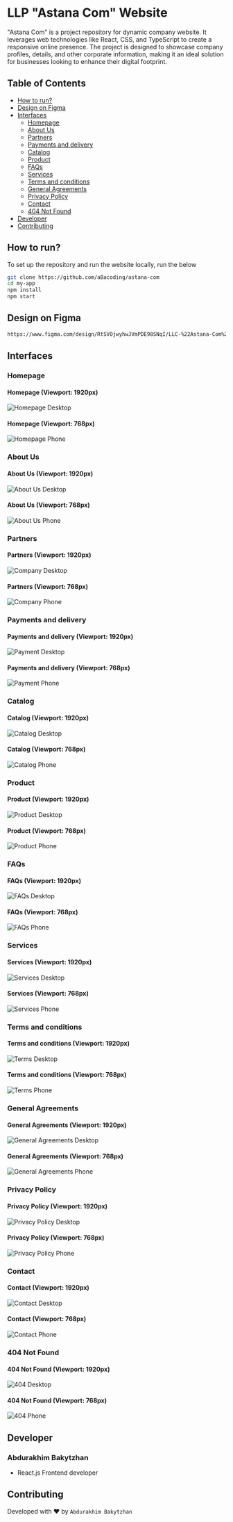 # LLP "Astana Com" Website
"Astana Com" is a project repository for dynamic company website. It leverages web technologies like React, CSS, and TypeScript to create a responsive online presence. The project is designed to showcase company profiles, details, and other corporate information, making it an ideal solution for businesses looking to enhance their digital footprint.

## Table of Contents
- [How to run?](#how-to-run)
- [Design on Figma](#design-on-figma)
- [Interfaces](#interfaces)
  - [Homepage](#homepage)
  - [About Us](#about-us)
  - [Partners](#partners)
  - [Payments and delivery](#payments-and-delivery)
  - [Catalog](#catalog)
  - [Product](#product)
  - [FAQs](#faqs)
  - [Services](#services)
  - [Terms and conditions](#terms-and-conditions)
  - [General Agreements](#general-agreements)
  - [Privacy Policy](#privacy-policy)
  - [Contact](#contact)
  - [404 Not Found](#404-not-found)
- [Developer](#developer)
- [Contributing](#contributing)

## How to run?

To set up the repository and run the website locally, run the below
```bash
git clone https://github.com/aBacoding/astana-com
cd my-app
npm install
npm start
```
## Design on Figma

```bash
https://www.figma.com/design/RtSVOjwyhwJVmPDE98SNqI/LLC-%22Astana-Com%22-Company-Profile?node-id=0%3A1&t=hCI4DMSLUUY8cd5q-1
```
## Interfaces

### Homepage

#### Homepage (Viewport: 1920px)
![Homepage Desktop](https://github.com/aBacoding/astana-com/assets/97093590/199e0c1c-2887-4b12-89f0-3862b6ad1db1)

#### Homepage (Viewport: 768px)
![Homepage Phone](https://github.com/aBacoding/astana-com/assets/97093590/1a1b39e7-0afa-4ee1-9057-9494311d9161)

### About Us

#### About Us (Viewport: 1920px)
![About Us Desktop](https://github.com/aBacoding/astana-com/assets/97093590/d2c7a213-e125-46e4-bfca-99574eedfdbb)

#### About Us (Viewport: 768px)
![About Us Phone](https://github.com/aBacoding/astana-com/assets/97093590/3e86d99e-56c8-4741-92cf-0eecdf8c7b89)

### Partners

#### Partners (Viewport: 1920px)
![Company Desktop](https://github.com/aBacoding/astana-com/assets/97093590/4b1c319f-871a-474d-a207-a3297c6c0f9b)

#### Partners (Viewport: 768px)
![Company Phone](https://github.com/aBacoding/astana-com/assets/97093590/414405de-095f-4277-a921-53e474e8740d)

### Payments and delivery

#### Payments and delivery (Viewport: 1920px)
![Payment Desktop](https://github.com/aBacoding/astana-com/assets/97093590/a0c31702-fbbf-4285-b4d7-93d5f2c061ef)

#### Payments and delivery (Viewport: 768px)
![Payment Phone](https://github.com/aBacoding/astana-com/assets/97093590/f3d42b35-062f-4be3-9e54-d36213584e8f)

### Catalog

#### Catalog (Viewport: 1920px)
![Catalog Desktop](https://github.com/aBacoding/astana-com/assets/97093590/7af04c28-e452-49f2-85df-6ddfd46831f5)

#### Catalog (Viewport: 768px)
![Catalog Phone](https://github.com/aBacoding/astana-com/assets/97093590/513c9ef5-2d7b-4b47-ad33-006944acd56f)

### Product

#### Product (Viewport: 1920px)
![Product Desktop](https://github.com/aBacoding/astana-com/assets/97093590/3570d6c9-f76e-4bbd-8281-22e1789c2825)

#### Product (Viewport: 768px)
![Product Phone](https://github.com/aBacoding/astana-com/assets/97093590/457fcfae-0a50-4efc-be31-4e27562b3295)

### FAQs

#### FAQs (Viewport: 1920px)
![FAQs Desktop](https://github.com/aBacoding/astana-com/assets/97093590/6673274a-0503-4f0a-9cf8-cfede4d32524)

#### FAQs (Viewport: 768px)
![FAQs Phone](https://github.com/aBacoding/astana-com/assets/97093590/377bc758-eb78-41bb-b014-975f787f77e5)

### Services

#### Services (Viewport: 1920px)
![Services Desktop](https://github.com/aBacoding/astana-com/assets/97093590/3da0e8c3-d407-4fca-8e25-812410cd25bf)

#### Services (Viewport: 768px)
![Services Phone](https://github.com/aBacoding/astana-com/assets/97093590/ac83201c-4107-43e1-9a4a-49fd7dca778e)

### Terms and conditions

#### Terms and conditions (Viewport: 1920px)
![Terms Desktop](https://github.com/aBacoding/astana-com/assets/97093590/accdafe9-86a4-4d3e-8d21-7c0bc8513f20)

#### Terms and conditions (Viewport: 768px)
![Terms Phone](https://github.com/aBacoding/astana-com/assets/97093590/79b7f362-cc91-4281-8a83-4f3a1ff04a4e)

### General Agreements

#### General Agreements (Viewport: 1920px)
![General Agreements Desktop](https://github.com/aBacoding/astana-com/assets/97093590/7947fe9c-b8ad-4a74-a483-c17eef237782)

#### General Agreements (Viewport: 768px)
![General Agreements Phone](https://github.com/aBacoding/astana-com/assets/97093590/cf67074f-bbfa-4d27-8300-d3bfd5a82faf)

### Privacy Policy

#### Privacy Policy (Viewport: 1920px)
![Privacy Policy Desktop](https://github.com/aBacoding/astana-com/assets/97093590/a59d1f90-b577-49f2-87c6-8a4e17eb0c5c)

#### Privacy Policy (Viewport: 768px)
![Privacy Policy Phone](https://github.com/aBacoding/astana-com/assets/97093590/468beba3-89b0-4835-803e-04c18f928b17)

### Contact

#### Contact (Viewport: 1920px)
![Contact Desktop](https://github.com/aBacoding/astana-com/assets/97093590/197b7f35-df2c-4ebd-9956-e69cea8db654)

#### Contact (Viewport: 768px)
![Contact Phone](https://github.com/aBacoding/astana-com/assets/97093590/a4f0c43f-6c0a-40b7-9e41-81a79280607a)

### 404 Not Found

#### 404 Not Found (Viewport: 1920px)
![404 Desktop](https://github.com/aBacoding/astana-com/assets/97093590/97b27a30-781e-4f0e-b0ee-5e124a48e0b5)

#### 404 Not Found (Viewport: 768px)
![404 Phone](https://github.com/aBacoding/astana-com/assets/97093590/c6a10549-eda7-4683-8290-f1644332d53f)

## Developer

### Abdurakhim Bakytzhan
  - React.js Frontend developer

## Contributing

Developed with ❤️ by `Abdurakhim Bakytzhan`

